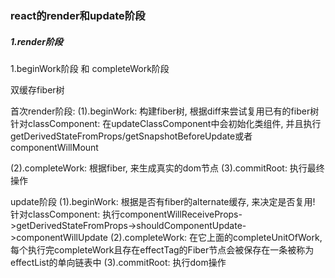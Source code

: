 
### react的render和update阶段

##### 1.render阶段

1.beginWork阶段 和 completeWork阶段

双缓存fiber树  

首次render阶段:
(1).beginWork: 构建fiber树, 根据diff来尝试复用已有的fiber树
针对classComponent: 在updateClassComponent中会初始化类组件, 并且执行getDerivedStateFromProps/getSnapshotBeforeUpdate或者componentWillMount

(2).completeWork: 根据fiber, 来生成真实的dom节点
(3).commitRoot: 执行最终操作

update阶段
(1).beginWork: 根据是否有fiber的alternate缓存, 来决定是否复用!
针对classComponent: 执行componentWillReceiveProps->getDerivedStateFromProps->shouldComponentUpdate->componentWillUpdate
(2).completeWork: 在它上面的completeUnitOfWork, 每个执行完completeWork且存在effectTag的Fiber节点会被保存在一条被称为effectList的单向链表中
(3).commitRoot: 执行dom操作